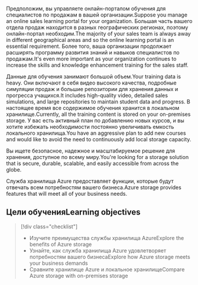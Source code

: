 <span data-ttu-id="9ddb2-101">Предположим, вы управляете онлайн-порталом обучения для специалистов по продажам в вашей организации.</span><span class="sxs-lookup"><span data-stu-id="9ddb2-101">Suppose you manage an online sales learning portal for your organization.</span></span> <span data-ttu-id="9ddb2-102">Большая часть вашего отдела продаж находится в разных географических регионах, поэтому онлайн-портал необходим.</span><span class="sxs-lookup"><span data-stu-id="9ddb2-102">The majority of your sales team is always away in different geographical areas and so the online learning portal is an essential requirement.</span></span> <span data-ttu-id="9ddb2-103">Более того, ваша организации продолжает расширять программу развития знаний и навыков специалистов по продажам.</span><span class="sxs-lookup"><span data-stu-id="9ddb2-103">It's even more important as your organization continues to increase the skills and knowledge enhancement training for the sales staff.</span></span>

<span data-ttu-id="9ddb2-104">Данные для обучения занимают большой объем.</span><span class="sxs-lookup"><span data-stu-id="9ddb2-104">Your training data is heavy.</span></span> <span data-ttu-id="9ddb2-105">Они включают в себя видео высокого качества, подробные симуляции продаж и большие репозитории для хранения данных и прогресса учащихся.</span><span class="sxs-lookup"><span data-stu-id="9ddb2-105">It includes high-quality video, detailed sales simulations, and large repositories to maintain student data and progress.</span></span> <span data-ttu-id="9ddb2-106">В настоящее время все содержимое обучения хранится в локальном хранилище.</span><span class="sxs-lookup"><span data-stu-id="9ddb2-106">Currently, all the training content is stored on your on-premises storage.</span></span> <span data-ttu-id="9ddb2-107">У вас есть активный план по добавлению новых курсов, и вы хотите избежать необходимости постоянно увеличивать емкость локального хранилища.</span><span class="sxs-lookup"><span data-stu-id="9ddb2-107">You have an aggressive plan to add new courses and would like to avoid the need to continuously add local storage capacity.</span></span>

<span data-ttu-id="9ddb2-108">Вы ищете безопасное, надежное и масштабируемое решение для хранения, доступное по всему миру.</span><span class="sxs-lookup"><span data-stu-id="9ddb2-108">You're looking for a storage solution that is secure, durable, scalable, and easily accessible from across the globe.</span></span>

<span data-ttu-id="9ddb2-109">Служба хранилища Azure предоставляет функции, которые будут отвечать всем потребностям вашего бизнеса.</span><span class="sxs-lookup"><span data-stu-id="9ddb2-109">Azure storage provides features that will meet all of your business needs.</span></span>

## <a name="learning-objectives"></a><span data-ttu-id="9ddb2-110">Цели обучения</span><span class="sxs-lookup"><span data-stu-id="9ddb2-110">Learning objectives</span></span>
> [!div class="checklist"]
> * <span data-ttu-id="9ddb2-111">Изучите преимущества службы хранилища Azure</span><span class="sxs-lookup"><span data-stu-id="9ddb2-111">Explore the benefits of Azure storage</span></span>
> * <span data-ttu-id="9ddb2-112">Узнайте, как служба хранилища Azure удовлетворяет потребностям вашего бизнеса</span><span class="sxs-lookup"><span data-stu-id="9ddb2-112">Explore how Azure storage meets your business demands</span></span>
> * <span data-ttu-id="9ddb2-113">Сравните хранилище Azure и локальное хранилище</span><span class="sxs-lookup"><span data-stu-id="9ddb2-113">Compare Azure storage with on-premises storage</span></span>